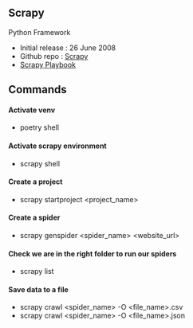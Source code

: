## Scrapy
Python Framework 
- Initial release : 26 June 2008
- Github repo : [Scrapy](https://github.com/scrapy/scrapy)
- [Scrapy Playbook](https://scrapeops.io/python-scrapy-playbook/)

## Commands
#### Activate venv
- poetry shell

#### Activate scrapy environment
- scrapy shell

#### Create a project
- scrapy startproject <project_name>

#### Create a spider 
- scrapy genspider <spider_name> <website_url>

#### Check we are in the right folder to run our spiders
- scrapy list

#### Save data to a file
- scrapy crawl <spider_name> -O <file_name>.csv
- scrapy crawl <spider_name> -O <file_name>.json